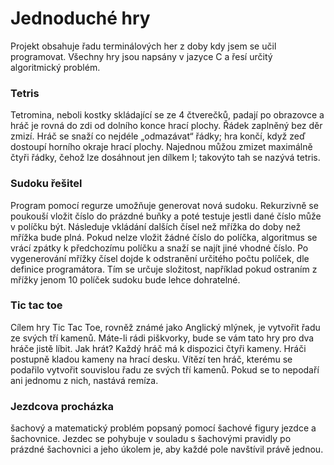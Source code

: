 <h1> Jednoduché hry </h1>
Projekt obsahuje řadu terminálových her z doby kdy jsem se učil programovat. Všechny hry jsou napsány v jazyce C a
řesí určitý algoritmický problém. 

<h3>Tetris </h3>
Tetromina, neboli kostky skládající se ze 4 čtverečků, padají po obrazovce a hráč je rovná do zdi od dolního konce hrací plochy. Řádek zaplněný bez děr zmizí. Hráč se snaží co nejdéle „odmazávat“ řádky; hra končí, když zeď dostoupí horního okraje hrací plochy.
Najednou můžou zmizet maximálně čtyři řádky, čehož lze dosáhnout jen dílkem I; takovýto tah se nazývá tetris.

<h3>Sudoku řešitel </h3>
Program pomocí regurze umožňuje generovat nová sudoku. Rekurzivně se poukouší vložit číslo do prázdné buňky a poté testuje jestli dané číslo může v políčku být. Následuje vkládání dalších čísel než mřížka do doby než mřížka bude plná. Pokud nelze vložit žádné číslo do políčka, algoritmus se vrácí zpátky k předchozímu políčku a snaží se najít jiné vhodné číslo. Po vygenerování mřížky čísel dojde k odstranění určitého počtu políček, dle definice programátora. Tím se určuje složitost, například pokud ostraním z mřížky jenom 10 políček sudoku bude lehce dohratelné.

<h3>Tic tac toe </h3>
Cílem hry Tic Tac Toe, rovněž známé jako Anglický mlýnek, je vytvořit řadu ze svých tří kamenů. Máte-li rádi piškvorky, bude se vám tato hry pro dva hráče jistě líbit.
Jak hrát?
Každý hráč má k dispozici čtyři kameny. Hráči postupně kladou kameny na hrací desku. Vítězí ten hráč, kterému se podařilo vytvořit souvislou řadu ze svých tří kamenů. Pokud se to nepodaří ani jednomu z nich, nastává remíza.

<h3>Jezdcova procházka </h3>
šachový a matematický problém popsaný pomocí šachové figury jezdce a šachovnice. Jezdec se pohybuje v souladu s šachovými pravidly po prázdné šachovnici a jeho úkolem je, aby každé pole navštívil právě jednou.
